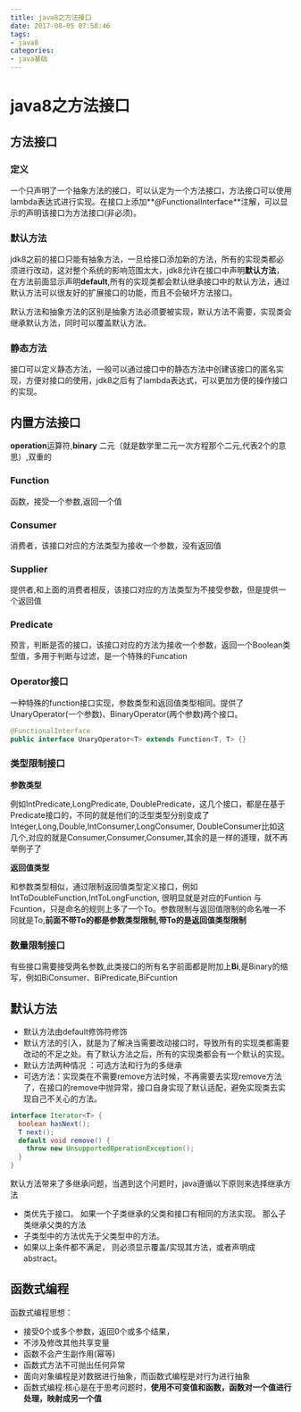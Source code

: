 ```yaml
---
title: java8之方法接口
date: 2017-08-05 07:58:46
tags:
- java8
categories:
- java基础
---
```


# java8之方法接口

## 方法接口

### 定义

一个只声明了一个抽象方法的接口，可以认定为一个方法接口，方法接口可以使用lambda表达式进行实现。在接口上添加**@FunctionalInterface**注解，可以显示的声明该接口为方法接口(非必须)。

### 默认方法

jdk8之前的接口只能有抽象方法，一旦给接口添加新的方法，所有的实现类都必须进行改动，这对整个系统的影响范围太大，jdk8允许在接口中声明**默认方法**，在方法前面显示声明**default**,所有的实现类都会默认继承接口中的默认方法，通过默认方法可以很友好的扩展接口的功能，而且不会破坏方法接口。

默认方法和抽象方法的区别是抽象方法必须要被实现，默认方法不需要，实现类会继承默认方法，同时可以覆盖默认方法。

### 静态方法

接口可以定义静态方法，一般可以通过接口中的静态方法中创建该接口的匿名实现，方便对接口的使用，jdk8之后有了lambda表达式，可以更加方便的操作接口的实现。

## 内置方法接口

**operation**运算符,**binary** 二元（就是数学里二元一次方程那个二元,代表2个的意思）,双重的

### Function

函数，接受一个参数,返回一个值

### Consumer

消费者，该接口对应的方法类型为接收一个参数，没有返回值

### Supplier

提供者,和上面的消费者相反，该接口对应的方法类型为不接受参数，但是提供一个返回值

### Predicate

预言，判断是否的接口，该接口对应的方法为接收一个参数，返回一个Boolean类型值，多用于判断与过滤，是一个特殊的Funcation

### Operator接口

一种特殊的function接口实现，参数类型和返回值类型相同。提供了UnaryOperator(一个参数)、BinaryOperator(两个参数)两个接口。

```java
@FunctionalInterface
public interface UnaryOperator<T> extends Function<T, T> {}
```

### 类型限制接口

**参数类型**

例如IntPredicate,LongPredicate, DoublePredicate，这几个接口，都是在基于Predicate接口的，不同的就是他们的泛型类型分别变成了Integer,Long,Double,IntConsumer,LongConsumer, DoubleConsumer比如这几个,对应的就是Consumer,Consumer,Consumer,其余的是一样的道理，就不再举例子了

**返回值类型**

和参数类型相似，通过限制返回值类型定义接口，例如IntToDoubleFunction,IntToLongFunction, 很明显就是对应的Funtion 与Fcuntion，只是命名的规则上多了一个To。参数限制与返回值限制的命名唯一不同就是To,**前面不带To的都是参数类型限制,带To的是返回值类型限制**

### 数量限制接口

有些接口需要接受两名参数,此类接口的所有名字前面都是附加上**Bi**,是Binary的缩写，例如BiConsumer、BiPredicate,BiFcuntion

## 默认方法

- 默认方法由default修饰符修饰
- 默认方法的引入，就是为了解决当需要改动接口时，导致所有的实现类都需要改动的不足之处。有了默认方法之后，所有的实现类都会有一个默认的实现。
- 默认方法两种情况 ：可选方法和行为的多继承
- 可选方法：实现类在不需要remove方法时候，不再需要去实现remove方法了，在接口的remove中抛异常，接口自身实现了默认适配，避免实现类去实现自己不关心的方法。

```java
interface Iterator<T> { 
  boolean hasNext();
  T next();
  default void remove() {
    throw new UnsupportedOperationException();
  }
}
```

默认方法带来了多继承问题，当遇到这个问题时，java遵循以下原则来选择继承方法

- 类优先于接口。 如果一个子类继承的父类和接口有相同的方法实现。 那么子类继承父类的方法
- 子类型中的方法优先于父类型中的方法。
- 如果以上条件都不满足， 则必须显示覆盖/实现其方法，或者声明成abstract。

## 函数式编程

函数式编程思想：

- 接受0个或多个参数，返回0个或多个结果，
- 不涉及修改其他共享变量
- 函数不会产生副作用(幂等)
- 函数式方法不可抛出任何异常
- 面向对象编程是对数据进行抽象，而函数式编程是对行为进行抽象
- 函数式编程:核心是在于思考问题时，**使用不可变值和函数，函数对一个值进行处理，映射成另一个值**

